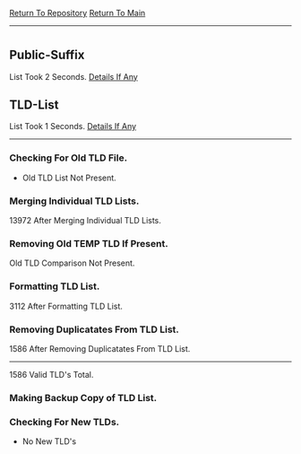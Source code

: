 [Return To Repository](https://github.com/deathbybandaid/piholeparser/)
[Return To Main](https://github.com/deathbybandaid/piholeparser/blob/master/RecentRunLogs/Mainlog.md)
____________________________________
# 
## Public-Suffix
List Took 2 Seconds.
[Details If Any](https://github.com/deathbybandaid/piholeparser/blob/master/RecentRunLogs/TopLevelScripts/15-Processing-Top-Level-Domains/Public-Suffix.md)

## TLD-List
List Took 1 Seconds.
[Details If Any](https://github.com/deathbybandaid/piholeparser/blob/master/RecentRunLogs/TopLevelScripts/15-Processing-Top-Level-Domains/TLD-List.md)

____________________________________
### Checking For Old TLD File.
* Old TLD List Not Present.
### Merging Individual TLD Lists.
13972 After Merging Individual TLD Lists.
### Removing Old TEMP TLD If Present.
Old TLD Comparison Not Present.
### Formatting TLD List.
3112 After Formatting TLD List.
### Removing Duplicatates From TLD List.
1586 After Removing Duplicatates From TLD List.
____________________________________
1586 Valid TLD's Total.
### Making Backup Copy of TLD List.
### Checking For New TLDs.
* No New TLD's
